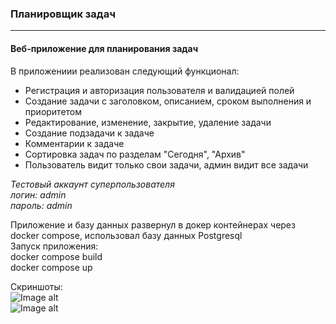 ### Планировщик задач

---

#### Веб-приложение для планирования задач

В приложениии реализован следующий функционал:  
 - Регистрация и авторизация пользователя и валидацией полей
 - Создание задачи с заголовком, описанием, сроком выполнения и приоритетом
 - Редактирование, изменение, закрытие, удаление задачи
 - Создание подзадачи к задаче
 - Комментарии к задаче
 - Сортировка задач по разделам "Сегодня", "Архив"
 - Пользователь видит только свои задачи, админ видит все задачи

*Тестовый аккаунт суперпользователя  
логин: admin  
пароль: admin* 

Приложение и базу данных развернул в докер контейнерах через docker compose, использовал базу данных Postgresql  
Запуск приложения:  
docker compose build  
docker compose up

Скриншоты:  
![Image alt](https://github.com/IvanSitnikov1/planner/tree/master/Скриншоты/2024-01-31105313.png)  
![Image alt](https://github.com/IvanSitnikov1/planner/tree/master/Скриншоты/2024-01-31105646.png)